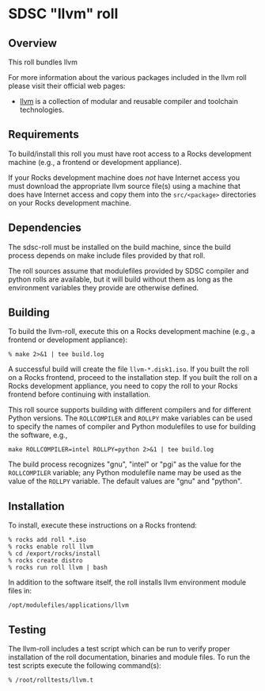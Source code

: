 # SDSC "llvm" roll

## Overview

This roll bundles llvm

For more information about the various packages included in the llvm roll please visit their official web pages:


- <a href="http://llvm.org" target="_blank">llvm</a> is a collection of modular and reusable compiler and toolchain technologies.
## Requirements

To build/install this roll you must have root access to a Rocks development
machine (e.g., a frontend or development appliance).

If your Rocks development machine does *not* have Internet access you must
download the appropriate llvm source file(s) using a machine that does
have Internet access and copy them into the `src/<package>` directories on your
Rocks development machine.


## Dependencies

The sdsc-roll must be installed on the build machine, since the build process
depends on make include files provided by that roll.

The roll sources assume that modulefiles provided by SDSC compiler and python
rolls are available, but it will build without them as long as the environment
variables they provide are otherwise defined.


## Building

To build the llvm-roll, execute this on a Rocks development
machine (e.g., a frontend or development appliance):

```shell
% make 2>&1 | tee build.log
```

A successful build will create the file `llvm-*.disk1.iso`.  If you built
the roll on a Rocks frontend, proceed to the installation step. If you built the
roll on a Rocks development appliance, you need to copy the roll to your Rocks
frontend before continuing with installation.

This roll source supports building with different compilers and for different
Python versions.  The `ROLLCOMPILER` and `ROLLPY` make variables can be used to
specify the names of compiler and Python modulefiles to use for building the
software, e.g.,

```shell
make ROLLCOMPILER=intel ROLLPY=python 2>&1 | tee build.log
```

The build process recognizes "gnu", "intel" or "pgi" as the value for the
`ROLLCOMPILER` variable; any Python modulefile name may be used as the value of
the `ROLLPY` variable.  The default values are "gnu" and "python".


## Installation

To install, execute these instructions on a Rocks frontend:

```shell
% rocks add roll *.iso
% rocks enable roll llvm
% cd /export/rocks/install
% rocks create distro
% rocks run roll llvm | bash
```

In addition to the software itself, the roll installs llvm environment
module files in:

```shell
/opt/modulefiles/applications/llvm
```


## Testing

The llvm-roll includes a test script which can be run to verify proper
installation of the roll documentation, binaries and module files. To
run the test scripts execute the following command(s):

```shell
% /root/rolltests/llvm.t 
```

